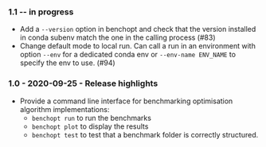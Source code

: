 ### 1.1 -- in progress

- Add a `--version` option in benchopt and check that the version installed
  in conda subenv match the one in the calling process (#83)
- Change default mode to local run. Can call a run in an environment with
  option `--env` for a dedicated conda env or `--env-name ENV_NAME` to specify
  the env to use. (#94)


### 1.0 - 2020-09-25 - Release highlights

- Provide a command line interface for benchmarking optimisation algorithm
  implementations:
  - `benchopt run` to run the benchmarks
  - `benchopt plot` to display the results
  - `benchopt test` to test that a benchmark folder is correctly structured.

